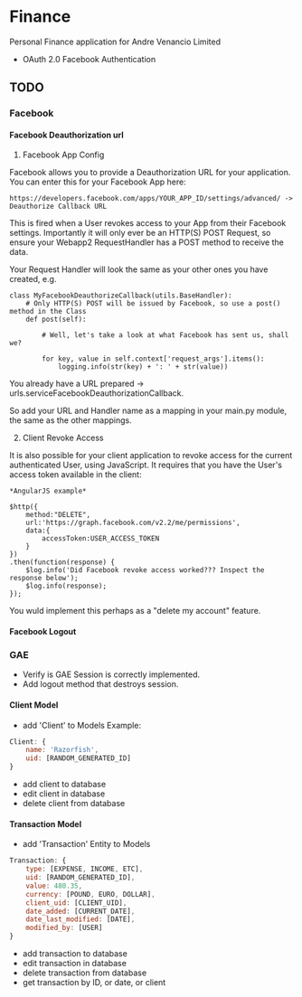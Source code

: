 Finance
========

Personal Finance application for Andre Venancio Limited

* OAuth 2.0 Facebook Authentication


## TODO

### Facebook

#### Facebook Deauthorization url 

1. Facebook App Config

Facebook allows you to provide a Deauthorization URL for your application. You can enter this for your Facebook App here:

    https://developers.facebook.com/apps/YOUR_APP_ID/settings/advanced/ -> Deauthorize Callback URL

This is fired when a User revokes access to your App from their Facebook settings. Importantly it will only ever be an HTTP(S) POST Request, so ensure your Webapp2 RequestHandler has a POST method to receive the data.


Your Request Handler will look the same as your other ones you have created, e.g.

    class MyFacebookDeauthorizeCallback(utils.BaseHandler):
        # Only HTTP(S) POST will be issued by Facebook, so use a post() method in the Class
        def post(self):

            # Well, let's take a look at what Facebook has sent us, shall we?

            for key, value in self.context['request_args'].items():
                logging.info(str(key) + ': ' + str(value))


You already have a URL prepared -> urls.serviceFacebookDeauthorizationCallback.

So add your URL and Handler name as a mapping in your main.py module, the same as the other mappings.

2. Client Revoke Access

It is also possible for your client application to revoke access for the current authenticated User, using JavaScript. It requires that you have the User's access token available in the client:

    *AngularJS example*

    $http({
        method:"DELETE",
        url:'https://graph.facebook.com/v2.2/me/permissions',
        data:{
            accessToken:USER_ACCESS_TOKEN
        }
    })
    .then(function(response) {
        $log.info('Did Facebook revoke access worked??? Inspect the response below');
        $log.info(response);
    });

You wuld implement this perhaps as a "delete my account" feature.

#### Facebook Logout


### GAE
* Verify is GAE Session is correctly implemented.
* Add logout method that destroys session.

#### Client Model
* add 'Client' to Models
Example:
```javascript
Client: {
    name: 'Razorfish',
    uid: [RANDOM_GENERATED_ID]
}
```

* add client to database
* edit client in database
* delete client from database

#### Transaction Model
* add 'Transaction' Entity to Models
```javascript
Transaction: {
    type: [EXPENSE, INCOME, ETC],
    uid: [RANDOM_GENERATED_ID],
    value: 480.35,
    currency: [POUND, EURO, DOLLAR],
    client_uid: [CLIENT_UID],
    date_added: [CURRENT_DATE],
    date_last_modified: [DATE],
    modified_by: [USER]
}
```
* add transaction to database
* edit transaction in database
* delete transaction from database
* get transaction by ID, or date, or client